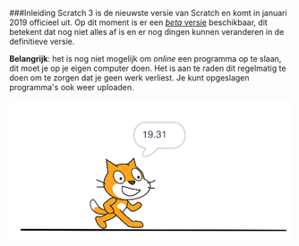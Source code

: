 ###Inleiding
Scratch 3 is de nieuwste versie van Scratch en komt in januari 2019 officieel uit. Op dit moment is er een [_beta_ versie](https://beta.scratch.mit.edu) beschikbaar, dit betekent dat nog niet alles af is en er nog dingen kunnen veranderen in de definitieve versie.

**Belangrijk**: het is nog niet mogelijk om _online_ een programma op te slaan, dit moet je op je eigen computer doen. Het is aan te raden dit regelmatig te doen om te zorgen dat je geen werk verliest. Je kunt opgeslagen programma's ook weer uploaden.



![Alt text](images/testplaatje.png)